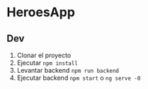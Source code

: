 # HeroesApp

## Dev

1. Clonar el proyecto
2. Ejecutar ```npm install```
3. Levantar backend ```npm run backend```
4. Ejecutar backend ```npm start``` o ```ng serve -0```
